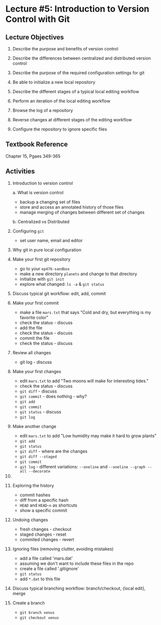 # Lecture #5: Introduction to Version Control with Git

## Lecture Objectives

1. Describe the purpose and benefits of version control

1. Describe the differences between centralized and distributed version control

1. Describe the purpose of the required configuration settings for git

1. Be able to initialize a new local repository

1. Describe the different stages of a typical local editing workflow

1. Perform an iteration of the local editing workflow

1. Browse the log of a repository

1. Reverse changes at different stages of the editing workflow

1. Configure the repository to ignore specific files

## Textbook Reference

Chapter 15, Pgaes 349-365

## Activities

1. Introduction to version control

   a. What is version control

      * backup a changing set of files
      * store and access an annotated history of those files
      * manage merging of changes between different set of changes

   b. Centralized vs Distributed 

1. Configuring `git`

   * set user name, email and editor

1. Why git in pure local configuration

1. Make your first git repository

   * go to your `ep476-sandbox`
   * make a new directory `planets` and change to that directory
   * initialize with `git init`
   * explore what changed: `ls -a` & `git status`

1. Discuss typical git workflow: edit, add, commit

1. Make your first commit

   * make a file `mars.txt` that says "Cold and dry, but everything is my favorite color"
   * check the status - discuss
   * add the file
   * check the status - discuss
   * commit the file
   * check the status - discuss

1. Review all changes

   * git log - discuss

1. Make your first changes

   * edit `mars.txt` to add "Two moons will make for interesting tides."
   * check the status - discuss
   * `git diff` - discuss
   * `git commit` - does nothing - why?
   * `git add`
   * `git commit`
   * `git status` - discuss
   * `git log`

1. Make another change

   * edit `mars.txt` to add "Low humidity may make it hard to grow plants"
   * `git add`
   * `git status`
   * `git diff` - where are the changes
   * `git diff --staged`
   * `git commit`
   * `git log` - different variations: `--oneline` and `--oneline --graph --all --decorate`

1. 

1. Exploring the history

   * commit hashes
   * diff from a specific hash
   * `HEAD` and `HEAD~n` as shortcuts
   * show a specific commit

1. Undoing changes

   * fresh changes - checkout
   * staged changes - reset
   * commited changes - revert

1. Ignoring files (removing clutter, avoiding mistakes)

   * add a file called 'mars.dat'
   * assuming we don't want to include these files in the repo
   * create a file called '.gitignore'
   * `git status`
   * add `*.dat` to this file

1. Discuss typical branching workflow: branch/checkout, {local edit}, merge

1. Create a branch

   * `git branch venus`
   * `git checkout venus`
   
